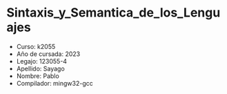 # Sintaxis_y_Semantica_de_los_Lenguajes
- Curso: k2055
- Año de cursada: 2023
- Legajo: 123055-4
- Apellido: Sayago
- Nombre: Pablo
- Compilador: mingw32-gcc

